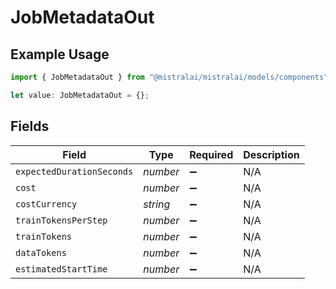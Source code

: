 # JobMetadataOut

## Example Usage

```typescript
import { JobMetadataOut } from "@mistralai/mistralai/models/components";

let value: JobMetadataOut = {};
```

## Fields

| Field                     | Type                      | Required                  | Description               |
| ------------------------- | ------------------------- | ------------------------- | ------------------------- |
| `expectedDurationSeconds` | *number*                  | :heavy_minus_sign:        | N/A                       |
| `cost`                    | *number*                  | :heavy_minus_sign:        | N/A                       |
| `costCurrency`            | *string*                  | :heavy_minus_sign:        | N/A                       |
| `trainTokensPerStep`      | *number*                  | :heavy_minus_sign:        | N/A                       |
| `trainTokens`             | *number*                  | :heavy_minus_sign:        | N/A                       |
| `dataTokens`              | *number*                  | :heavy_minus_sign:        | N/A                       |
| `estimatedStartTime`      | *number*                  | :heavy_minus_sign:        | N/A                       |